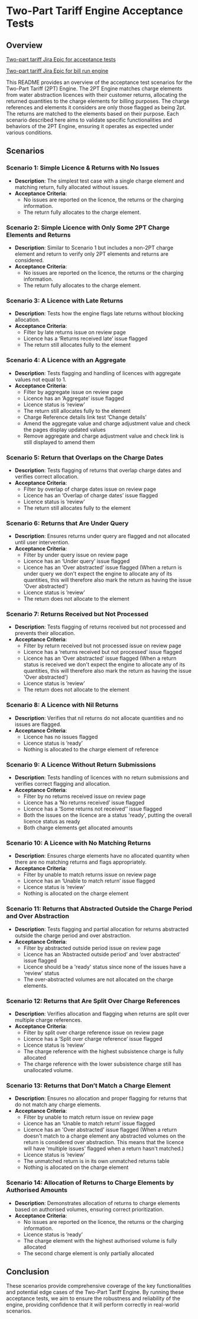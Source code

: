 # Two-Part Tariff Engine Acceptance Tests

## Overview

[Two-part tariff Jira Epic for acceptance tests](https://eaflood.atlassian.net/browse/WATER-4450)

[Two-part tariff Jira Epic for bill run engine](https://eaflood.atlassian.net/browse/WATER-4057)

This README provides an overview of the acceptance test scenarios for the Two-Part Tariff (2PT) Engine. The 2PT Engine matches charge elements from water abstraction licences with their customer returns, allocating the returned quantities to the charge elements for billing purposes. The charge references and elements it considers are only those flagged as being 2pt. The returns are matched to the elements based on their purpose. Each scenario described here aims to validate specific functionalities and behaviors of the 2PT Engine, ensuring it operates as expected under various conditions.

## Scenarios

### Scenario 1: Simple Licence & Returns with No Issues
- **Description**: The simplest test case with a single charge element and matching return, fully allocated without issues.
- **Acceptance Criteria**:
  - No issues are reported on the licence, the returns or the charging information.
  - The return fully allocates to the charge element.

### Scenario 2: Simple Licence with Only Some 2PT Charge Elements and Returns
- **Description**: Similar to Scenario 1 but includes a non-2PT charge element and return to verify only 2PT elements and returns are considered.
- **Acceptance Criteria**:
  - No issues are reported on the licence, the returns or the charging information.
  - The return fully allocates to the charge element.

### Scenario 3: A Licence with Late Returns
- **Description**: Tests how the engine flags late returns without blocking allocation.
- **Acceptance Criteria**:
  - Filter by late returns issue on review page
  - Licence has a ‘Returns received late’ issue flagged
  - The return still allocates fully to the element

### Scenario 4: A Licence with an Aggregate
- **Description**: Tests flagging and handling of licences with aggregate values not equal to 1.
- **Acceptance Criteria**:
  - Filter by aggregate issue on review page
  - Licence has an ‘Aggregate’ issue flagged
  - Licence status is ’review’
  - The return still allocates fully to the element
  - Charge Reference details link test ‘Change details’
  - Amend the aggregate value and charge adjustment value and check the pages display updated values
  - Remove aggregate and charge adjustment value and check link is still displayed to amend them

### Scenario 5: Return that Overlaps on the Charge Dates
- **Description**: Tests flagging of returns that overlap charge dates and verifies correct allocation.
- **Acceptance Criteria**:
  - Filter by overlap of charge dates issue on review page
  - Licence has an ‘Overlap of charge dates’ issue flagged
  - Licence status is ’review’
  - The return still allocates fully to the element

### Scenario 6: Returns that Are Under Query
- **Description**: Ensures returns under query are flagged and not allocated until user intervention.
- **Acceptance Criteria**:
  - Filter by under query issue on review page
  - Licence has an ‘Under query’ issue flagged
  - Licence has an ‘Over abstracted’ issue flagged (When a return is under query we don't expect the engine to allocate any of its quantities, this will therefore also mark the return as having the issue 'Over abstracted')
  - Licence status is ’review’
  - The return does not allocate to the element

### Scenario 7: Returns Received but Not Processed
- **Description**: Tests flagging of returns received but not processed and prevents their allocation.
- **Acceptance Criteria**:
  - Filter by return received but not processed issue on review page
  - Licence has a ‘returns received but not processed’ issue flagged
  - Licence has an ‘Over abstracted’ issue flagged (When a return status is received we don't expect the engine to allocate any of its quantities, this will therefore also mark the return as having the issue 'Over abstracted')
  - Licence status is ’review’
  - The return does not allocate to the element

### Scenario 8: A Licence with Nil Returns
- **Description**: Verifies that nil returns do not allocate quantities and no issues are flagged.
- **Acceptance Criteria**:
  - Licence has no issues flagged
  - Licence status is ’ready’
  - Nothing is allocated to the charge element of reference

### Scenario 9: A Licence Without Return Submissions
- **Description**: Tests handling of licences with no return submissions and verifies correct flagging and allocation.
- **Acceptance Criteria**:
  - Filter by no returns received issue on review page
  - Licence has a ‘No returns received’ issue flagged
  - Licence has a ‘Some returns not received’’ issue flagged
  - Both the issues on the licence are a status 'ready', putting the overall licence status as ready
  - Both charge elements get allocated amounts

### Scenario 10: A Licence with No Matching Returns
- **Description**: Ensures charge elements have no allocated quantity when there are no matching returns and flags appropriately.
- **Acceptance Criteria**:
  - Filter by unable to match returns issue on review page
  - Licence has an ‘Unable to match return’ issue flagged
  - Licence status is ’review’
  - Nothing is allocated on the charge element

### Scenario 11: Returns that Abstracted Outside the Charge Period and Over Abstraction
- **Description**: Tests flagging and partial allocation for returns abstracted outside the charge period and over abstraction.
- **Acceptance Criteria**:
  - Filter by abstracted outside period issue on review page
  - Licence has an ‘Abstracted outside period’ and ‘over abstracted’ issue flagged
  - Licence should be a 'ready' status since none of the issues have a 'review' status
  - The over-abstracted volumes are not allocated on the charge elements.

### Scenario 12: Returns that Are Split Over Charge References
- **Description**: Verifies allocation and flagging when returns are split over multiple charge references.
- **Acceptance Criteria**:
  - Filter by split over charge reference issue on review page
  - Licence has a ‘Split over charge reference’ issue flagged
  - Licence status is ’review’
  - The charge reference with the highest subsistence charge is fully allocated
  - The charge reference with the lower subsistence charge still has unallocated volume.

### Scenario 13: Returns that Don’t Match a Charge Element
- **Description**: Ensures no allocation and proper flagging for returns that do not match any charge elements.
- **Acceptance Criteria**:
  - Filter by unable to match return issue on review page
  - Licence has an ‘Unable to match return’ issue flagged
  - Licence has an 'Over abstracted' issue flagged (When a return doesn't match to a charge element any abstracted volumes  on the return is considered over abstraction. This means that the licence will have 'multiple issues' flagged when a return hasn't matched.)
  - Licence status is ’review’
  - The unmatched return is in its own unmatched returns table
  - Nothing is allocated on the charge element


### Scenario 14: Allocation of Returns to Charge Elements by Authorised Amounts
- **Description**: Demonstrates allocation of returns to charge elements based on authorised volumes, ensuring correct prioritization.
- **Acceptance Criteria**:
  - No issues are reported on the licence, the returns or the charging information.
  - Licence status is ’ready’
  - The charge element with the highest authorised volume is fully allocated
  - The second charge element is only partially allocated

## Conclusion

These scenarios provide comprehensive coverage of the key functionalities and potential edge cases of the Two-Part Tariff Engine. By running these acceptance tests, we aim to ensure the robustness and reliability of the engine, providing confidence that it will perform correctly in real-world scenarios.
